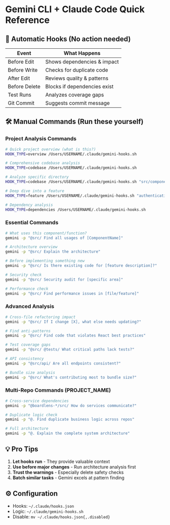 # Gemini CLI + Claude Code Quick Reference

## 🤖 Automatic Hooks (No action needed)
| Event | What Happens |
|-------|-------------|
| Before Edit | Shows dependencies & impact |
| Before Write | Checks for duplicate code |
| After Edit | Reviews quality & patterns |
| Before Delete | Blocks if dependencies exist |
| Test Runs | Analyzes coverage gaps |
| Git Commit | Suggests commit message |

## 🛠️ Manual Commands (Run these yourself)

### Project Analysis Commands
```bash
# Quick project overview (what is this?)
HOOK_TYPE=overview /Users/USERNAME/.claude/gemini-hooks.sh

# Comprehensive codebase analysis
HOOK_TYPE=codebase /Users/USERNAME/.claude/gemini-hooks.sh

# Analyze specific directory
HOOK_TYPE=codebase /Users/USERNAME/.claude/gemini-hooks.sh "src/components"

# Deep dive into a feature
HOOK_TYPE=feature /Users/USERNAME/.claude/gemini-hooks.sh "authentication"

# Dependency analysis
HOOK_TYPE=dependencies /Users/USERNAME/.claude/gemini-hooks.sh
```

### Essential Commands
```bash
# What uses this component/function?
gemini -p "@src/ Find all usages of [ComponentName]"

# Architecture overview
gemini -p "@src/ Explain the architecture"

# Before implementing something new
gemini -p "@src/ Is there existing code for [feature description]?"

# Security check
gemini -p "@src/ Security audit for [specific area]"

# Performance check  
gemini -p "@src/ Find performance issues in [file/feature]"
```

### Advanced Analysis
```bash
# Cross-file refactoring impact
gemini -p "@src/ If I change [X], what else needs updating?"

# Find anti-patterns
gemini -p "@src/ Find code that violates React best practices"

# Test coverage gaps
gemini -p "@src/ @tests/ What critical paths lack tests?"

# API consistency
gemini -p "@src/api/ Are all endpoints consistent?"

# Bundle size analysis
gemini -p "@src/ What's contributing most to bundle size?"
```

### Multi-Repo Commands (PROJECT_NAME)
```bash
# Cross-service dependencies
gemini -p "@boardlens-*/src/ How do services communicate?"

# Duplicate logic check
gemini -p "@. Find duplicate business logic across repos"

# Full architecture
gemini -p "@. Explain the complete system architecture"
```

## 💡 Pro Tips

1. **Let hooks run** - They provide valuable context
2. **Use before major changes** - Run architecture analysis first
3. **Trust the warnings** - Especially delete safety checks
4. **Batch similar tasks** - Gemini excels at pattern finding

## ⚙️ Configuration

- Hooks: `~/.claude/hooks.json`
- Logic: `~/.claude/gemini-hooks.sh`
- Disable: `mv ~/.claude/hooks.json{,.disabled}`